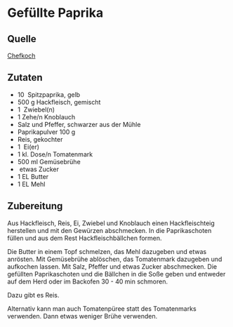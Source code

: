 # Gefüllte Paprika

## Quelle
[Chefkoch](https://www.chefkoch.de/rezepte/226491093168336/Gefuellte-Paprika-nach-Uroma-Susanne.html)

## Zutaten
- 10  Spitzpaprika, gelb
- 500 g Hackfleisch, gemischt 
- 1  Zwiebel(n) 
- 1 Zehe/n Knoblauch 
- Salz und Pfeffer, schwarzer aus der Mühle 
- Paprikapulver 100 g 
- Reis, gekochter 
- 1  Ei(er) 
- 1 kl. Dose/n Tomatenmark 
- 500 ml Gemüsebrühe 
-  etwas Zucker 
- 1 EL Butter 
- 1 EL Mehl 


## Zubereitung
Aus Hackfleisch, Reis, Ei, Zwiebel und Knoblauch einen Hackfleischteig herstellen und mit den Gewürzen abschmecken.
In die Paprikaschoten füllen und aus dem Rest Hackfleischbällchen formen.

Die Butter in einem Topf schmelzen, das Mehl dazugeben und etwas anrösten.
Mit Gemüsebrühe ablöschen, das Tomatenmark dazugeben und aufkochen lassen.
Mit Salz, Pfeffer und etwas Zucker abschmecken.
Die gefüllten Paprikaschoten und die Bällchen in die Soße geben und entweder auf dem Herd oder im Backofen 30 - 40 min schmoren.

Dazu gibt es Reis.

Alternativ kann man auch Tomatenpüree statt des Tomatenmarks verwenden.
Dann etwas weniger Brühe verwenden.
